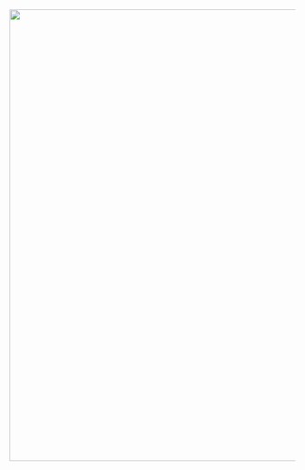
<img width="795"  src="[https://user-images.githubusercontent.com/82294375/225368494-8df44573-3228-4566-a03d-47aef16e5f7c.png](https://www.linkedin.com/in/gabi-vawdrey-45807b1a4/overlay/background-image/)">


<!---
ruthss0/ruthss0 is a ✨ special ✨ repository because its `README.md` (this file) appears on your GitHub profile.
You can click the Preview link to take a look at your changes.
--->




